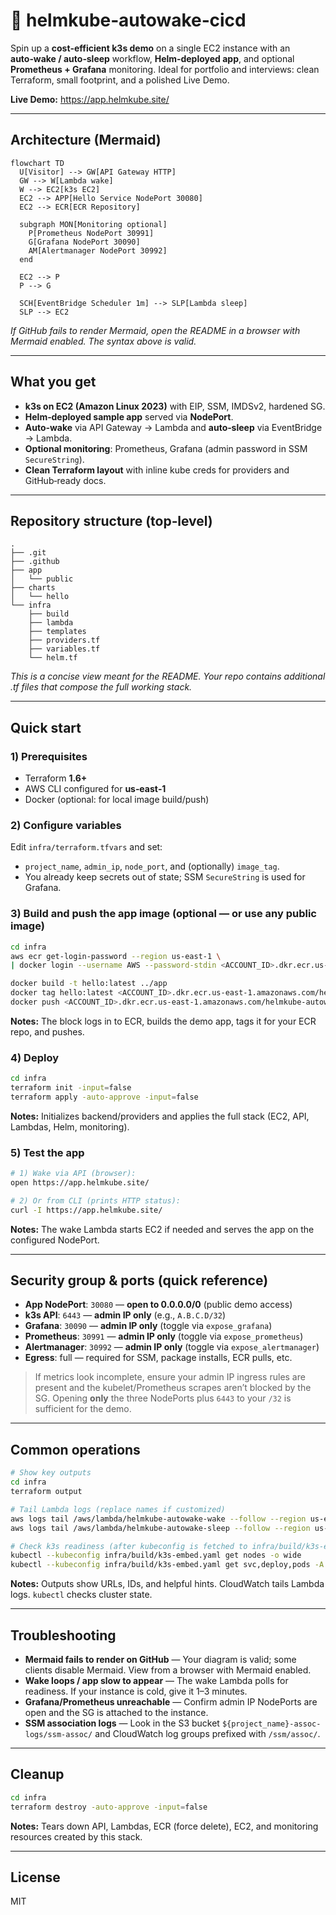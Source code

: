 # 🚀 helmkube‑autowake‑cicd

Spin up a **cost‑efficient k3s demo** on a single EC2 instance with an **auto‑wake / auto‑sleep** workflow, **Helm‑deployed app**, and optional **Prometheus + Grafana** monitoring. Ideal for portfolio and interviews: clean Terraform, small footprint, and a polished Live Demo.

**Live Demo:** https://app.helmkube.site/

---

## Architecture (Mermaid)

```mermaid
flowchart TD
  U[Visitor] --> GW[API Gateway HTTP]
  GW --> W[Lambda wake]
  W --> EC2[k3s EC2]
  EC2 --> APP[Hello Service NodePort 30080]
  EC2 --> ECR[ECR Repository]

  subgraph MON[Monitoring optional]
    P[Prometheus NodePort 30991]
    G[Grafana NodePort 30090]
    AM[Alertmanager NodePort 30992]
  end

  EC2 --> P
  P --> G

  SCH[EventBridge Scheduler 1m] --> SLP[Lambda sleep]
  SLP --> EC2
```
_If GitHub fails to render Mermaid, open the README in a browser with Mermaid enabled. The syntax above is valid._

---

## What you get

- **k3s on EC2 (Amazon Linux 2023)** with EIP, SSM, IMDSv2, hardened SG.
- **Helm‑deployed sample app** served via **NodePort**.
- **Auto‑wake** via API Gateway → Lambda and **auto‑sleep** via EventBridge → Lambda.
- **Optional monitoring**: Prometheus, Grafana (admin password in SSM `SecureString`).
- **Clean Terraform layout** with inline kube creds for providers and GitHub‑ready docs.

---

## Repository structure (top‑level)

```
.
├── .git
├── .github
├── app
│   └── public
├── charts
│   └── hello
└── infra
    ├── build
    ├── lambda
    ├── templates
    ├── providers.tf
    ├── variables.tf
    └── helm.tf
```
_This is a concise view meant for the README. Your repo contains additional .tf files that compose the full working stack._

---

## Quick start

### 1) Prerequisites
- Terraform **1.6+**
- AWS CLI configured for **us‑east‑1**
- Docker (optional: for local image build/push)

### 2) Configure variables
Edit `infra/terraform.tfvars` and set:
- `project_name`, `admin_ip`, `node_port`, and (optionally) `image_tag`.
- You already keep secrets out of state; SSM `SecureString` is used for Grafana.

### 3) Build and push the app image (optional — or use any public image)
```bash
cd infra
aws ecr get-login-password --region us-east-1 \
| docker login --username AWS --password-stdin <ACCOUNT_ID>.dkr.ecr.us-east-1.amazonaws.com

docker build -t hello:latest ../app
docker tag hello:latest <ACCOUNT_ID>.dkr.ecr.us-east-1.amazonaws.com/helmkube-autowake/hello-app:latest
docker push <ACCOUNT_ID>.dkr.ecr.us-east-1.amazonaws.com/helmkube-autowake/hello-app:latest
```
**Notes:** The block logs in to ECR, builds the demo app, tags it for your ECR repo, and pushes.

### 4) Deploy
```bash
cd infra
terraform init -input=false
terraform apply -auto-approve -input=false
```
**Notes:** Initializes backend/providers and applies the full stack (EC2, API, Lambdas, Helm, monitoring).

### 5) Test the app
```bash
# 1) Wake via API (browser):
open https://app.helmkube.site/

# 2) Or from CLI (prints HTTP status):
curl -I https://app.helmkube.site/
```
**Notes:** The wake Lambda starts EC2 if needed and serves the app on the configured NodePort.

---

## Security group & ports (quick reference)

- **App NodePort**: `30080` — **open to 0.0.0.0/0** (public demo access)
- **k3s API**: `6443` — **admin IP only** (e.g., `A.B.C.D/32`)
- **Grafana**: `30090` — **admin IP only** (toggle via `expose_grafana`)
- **Prometheus**: `30991` — **admin IP only** (toggle via `expose_prometheus`)
- **Alertmanager**: `30992` — **admin IP only** (toggle via `expose_alertmanager`)
- **Egress**: full — required for SSM, package installs, ECR pulls, etc.

> If metrics look incomplete, ensure your admin IP ingress rules are present and the kubelet/Prometheus scrapes aren’t blocked by the SG. Opening **only** the three NodePorts plus `6443` to your `/32` is sufficient for the demo.

---

## Common operations

```bash
# Show key outputs
cd infra
terraform output

# Tail Lambda logs (replace names if customized)
aws logs tail /aws/lambda/helmkube-autowake-wake --follow --region us-east-1
aws logs tail /aws/lambda/helmkube-autowake-sleep --follow --region us-east-1

# Check k3s readiness (after kubeconfig is fetched to infra/build/k3s-embed.yaml)
kubectl --kubeconfig infra/build/k3s-embed.yaml get nodes -o wide
kubectl --kubeconfig infra/build/k3s-embed.yaml get svc,deploy,pods -A -o wide
```
**Notes:** Outputs show URLs, IDs, and helpful hints. CloudWatch tails Lambda logs. `kubectl` checks cluster state.

---

## Troubleshooting

- **Mermaid fails to render on GitHub** — Your diagram is valid; some clients disable Mermaid. View from a browser with Mermaid enabled.
- **Wake loops / app slow to appear** — The wake Lambda polls for readiness. If your instance is cold, give it 1–3 minutes.
- **Grafana/Prometheus unreachable** — Confirm admin IP NodePorts are open and the SG is attached to the instance.
- **SSM association logs** — Look in the S3 bucket `${project_name}-assoc-logs/ssm-assoc/` and CloudWatch log groups prefixed with `/ssm/assoc/`.

---

## Cleanup

```bash
cd infra
terraform destroy -auto-approve -input=false
```
**Notes:** Tears down API, Lambdas, ECR (force delete), EC2, and monitoring resources created by this stack.

---

## License

MIT
